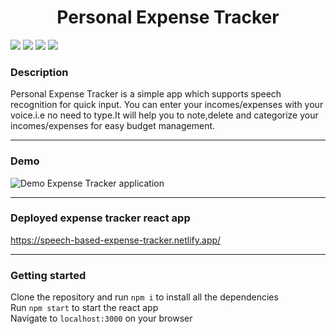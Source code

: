 <p align="center">
</p>
<h1 align = 'center'>Personal Expense Tracker</h1>

![](https://img.shields.io/badge/Made_with-Reactjs-20232A?style=for-the-badge&logo=react&logoColor=61DAFB)
![](https://img.shields.io/badge/Styled_with-Material_ui-007899?style=for-the-badge&logo=Material-ui)
![](https://img.shields.io/badge/Deployed_on-Netlify-00C7B7?style=for-the-badge&logo=netlify&logoColor=white)
![](https://img.shields.io/badge/IDE-Visual_Studio_Code-blue?style=for-the-badge&logo=visual%20studio%20code&logoColor=white)

### Description  ##
<p>
  Personal Expense Tracker is a simple app which supports speech recognition for quick input. You can enter your incomes/expenses with your voice.i.e no need to type.It will help you to note,delete and categorize your incomes/expenses for easy budget management.
</p>

---
### Demo  ##
![Demo Expense Tracker application](./demo/demo.gif)

---

### Deployed expense tracker react app ##
https://speech-based-expense-tracker.netlify.app/

---

### Getting started ##
  
  Clone the repository and run `npm i` to install all the dependencies<br>
  Run `npm start` to start the react app<br>
  Navigate to `localhost:3000` on your browser
